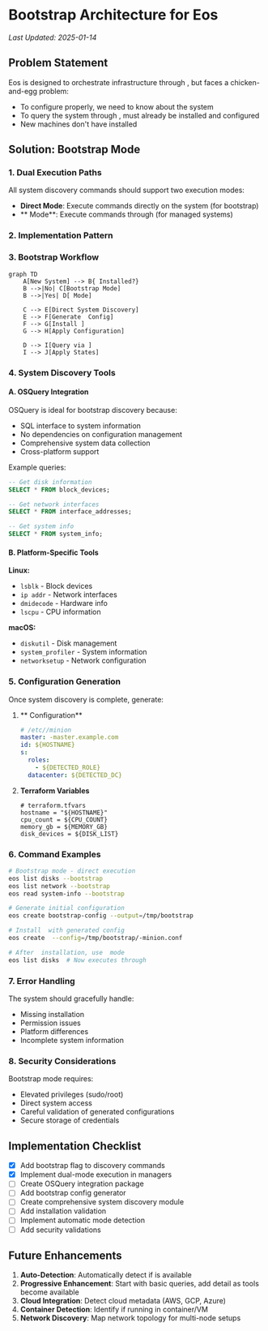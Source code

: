 # Bootstrap Architecture for Eos

*Last Updated: 2025-01-14*

## Problem Statement

Eos is designed to orchestrate infrastructure through , but faces a chicken-and-egg problem:
- To configure  properly, we need to know about the system
- To query the system through ,  must already be installed and configured
- New machines don't have  installed

## Solution: Bootstrap Mode

### 1. Dual Execution Paths

All system discovery commands should support two execution modes:
- **Direct Mode**: Execute commands directly on the system (for bootstrap)
- ** Mode**: Execute commands through  (for managed systems)

### 2. Implementation Pattern


### 3. Bootstrap Workflow

```mermaid
graph TD
    A[New System] --> B{ Installed?}
    B -->|No| C[Bootstrap Mode]
    B -->|Yes| D[ Mode]
    
    C --> E[Direct System Discovery]
    E --> F[Generate  Config]
    F --> G[Install ]
    G --> H[Apply Configuration]
    
    D --> I[Query via ]
    I --> J[Apply States]
```

### 4. System Discovery Tools

#### A. OSQuery Integration

OSQuery is ideal for bootstrap discovery because:
- SQL interface to system information
- No dependencies on configuration management
- Comprehensive system data collection
- Cross-platform support

Example queries:
```sql
-- Get disk information
SELECT * FROM block_devices;

-- Get network interfaces
SELECT * FROM interface_addresses;

-- Get system info
SELECT * FROM system_info;
```

#### B. Platform-Specific Tools

**Linux:**
- `lsblk` - Block devices
- `ip addr` - Network interfaces
- `dmidecode` - Hardware info
- `lscpu` - CPU information

**macOS:**
- `diskutil` - Disk management
- `system_profiler` - System information
- `networksetup` - Network configuration

### 5. Configuration Generation

Once system discovery is complete, generate:

1. ** Configuration**
   ```yaml
   # /etc//minion
   master: -master.example.com
   id: ${HOSTNAME}
   s:
     roles:
       - ${DETECTED_ROLE}
     datacenter: ${DETECTED_DC}
   ```

2. **Terraform Variables**
   ```hcl
   # terraform.tfvars
   hostname = "${HOSTNAME}"
   cpu_count = ${CPU_COUNT}
   memory_gb = ${MEMORY_GB}
   disk_devices = ${DISK_LIST}
   ```

### 6. Command Examples

```bash
# Bootstrap mode - direct execution
eos list disks --bootstrap
eos list network --bootstrap
eos read system-info --bootstrap

# Generate initial configuration
eos create bootstrap-config --output=/tmp/bootstrap

# Install  with generated config
eos create  --config=/tmp/bootstrap/-minion.conf

# After  installation, use  mode
eos list disks  # Now executes through 
```

### 7. Error Handling

The system should gracefully handle:
- Missing  installation
- Permission issues
- Platform differences
- Incomplete system information

### 8. Security Considerations

Bootstrap mode requires:
- Elevated privileges (sudo/root)
- Direct system access
- Careful validation of generated configurations
- Secure storage of credentials

## Implementation Checklist

- [x] Add bootstrap flag to discovery commands
- [x] Implement dual-mode execution in managers
- [ ] Create OSQuery integration package
- [ ] Add bootstrap config generator
- [ ] Create comprehensive system discovery module
- [ ] Add  installation validation
- [ ] Implement automatic mode detection
- [ ] Add security validations

## Future Enhancements

1. **Auto-Detection**: Automatically detect if  is available
2. **Progressive Enhancement**: Start with basic queries, add detail as tools become available
3. **Cloud Integration**: Detect cloud metadata (AWS, GCP, Azure)
4. **Container Detection**: Identify if running in container/VM
5. **Network Discovery**: Map network topology for multi-node setups